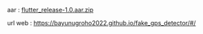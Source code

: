 aar : [flutter_release-1.0.aar.zip](https://github.com/bayunugroho2022/fake_gps_detector/files/10753296/flutter_release-1.0.aar.zip)


url web : https://bayunugroho2022.github.io/fake_gps_detector/#/

